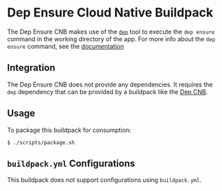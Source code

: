# Dep Ensure Cloud Native Buildpack

The Dep Ensure CNB makes use of the [`dep`](https://golang.github.io/dep) tool
to execute the `dep ensure` command in the working directory of the app. For
more info about the `dep ensure` command, see the
[documentation](https://golang.github.io/dep/docs/daily-dep.html#using-dep-ensure)

## Integration

The Dep Ensure CNB does not provide any dependencies. It requires the `dep`
dependency that can be provided by a buildpack like the [Dep
CNB](https://github.com/paketo-buildpacks/dep).

## Usage

To package this buildpack for consumption:

```
$ ./scripts/package.sh
```

## `buildpack.yml` Configurations

This buildpack does not support configurations using `buildpack.yml`.
